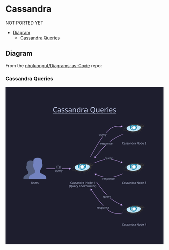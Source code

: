 # Cassandra

NOT PORTED YET

<!-- INDEX_START -->

- [Diagram](#diagram)
  - [Cassandra Queries](#cassandra-queries)

<!-- INDEX_END -->

## Diagram

From the [nholuongut/Diagrams-as-Code](https://github.com/nholuongut/Diagrams-as-Code) repo:

### Cassandra Queries

![Cassandra Queries](https://github.com/nholuongut/Diagrams-as-Code/raw/master/images/cassandra_queries.svg)
